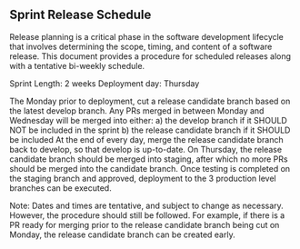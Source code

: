 ## Sprint Release Schedule 
Release planning is a critical phase in the software development lifecycle that involves determining the scope, timing, and content of a software release. This document provides a procedure for scheduled releases along with a tentative bi-weekly schedule. 

Sprint Length: 2 weeks 
Deployment day: Thursday

The Monday prior to deployment, cut a release candidate branch based on the latest develop branch. 
Any PRs merged in between Monday and Wednesday will be merged into either: 
  a) the develop branch if it SHOULD NOT be included in the sprint 
  b) the release candidate branch if it SHOULD be included 
At the end of every day, merge the release candidate branch back to develop, so that develop is up-to-date. 
On Thursday, the release candidate branch should be merged into staging, after which no more PRs should be merged into the candidate branch. 
Once testing is completed on the staging branch and approved, deployment to the 3 production level branches can be executed. 

Note: Dates and times are tentative, and subject to change as necessary. However, the procedure should still be followed. 
For example, if there is a PR ready for merging prior to the release candidate branch being cut on Monday, the release candidate branch can be created early.
